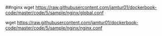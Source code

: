 ##nginx
wget https://raw.githubusercontent.com/jamtur01/dockerbook-code/master/code/5/sample/nginx/global.conf

wget https://raw.githubusercontent.com/jamtur01/dockerbook-code/master/code/5/sample/nginx/nginx.conf
